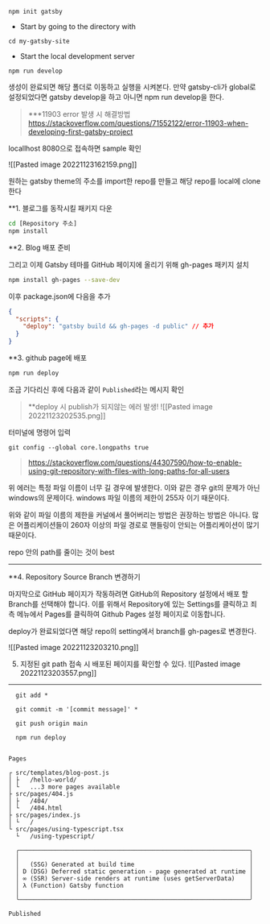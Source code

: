 

```shell
npm init gatsby
```

- Start by going to the directory with
```shell
cd my-gatsby-site
```

- Start the local development server 
```shell
npm run develop
```

생성이 완료되면 해당 폴더로 이동하고 실행을 시켜본다. 만약 gatsby-cli가 global로 설정되었다면 gatsby develop을 하고 아니면 npm run develop을 한다.


>***11903 error 발생 시 해결방법
>https://stackoverflow.com/questions/71552122/error-11903-when-developing-first-gatsby-project


locallhost 8080으로 접속하면 sample 확인 


![[Pasted image 20221123162159.png]]

원하는 gatsby theme의 주소를 import한 repo를 만들고 해당 repo를 local에 clone한다

**1. 블로그를 동작시킬 패키지 다운

```bash
cd [Repository 주소]
npm install
```

**2. Blog 배포 준비

그리고 이제 Gatsby 테마를 GitHub 페이지에 올리기 위해 gh-pages 패키지 설치 

```bash
npm install gh-pages --save-dev
```

이후 package.json에 다음을 추가

```json
{
  "scripts": {
    "deploy": "gatsby build && gh-pages -d public" // 추가
  }
}
```

**3. github page에 배포

```bash
npm run deploy
```

조금 기다리신 후에 다음과 같이 `Published`라는 메시지 확인



>**deploy 시 publish가 되지않는 에러 발생! 
>![[Pasted image 20221123202535.png]]
>
>

터미널에 명령어 입력
```shell
git config --global core.longpaths true
```
> https://stackoverflow.com/questions/44307590/how-to-enable-using-git-repository-with-files-with-long-paths-for-all-users

위 에러는 특정 파일 이름이 너무 길 경우에 발생한다.
이와 같은 경우 git의 문제가 아닌 windows의 문제이다. 
windows 파일 이름의 제한이 255자 이기 때문이다. 

위와 같이 파일 이름의 제한을 커널에서 풀어버리는 방법은 권장하는 방법은 아니다.
많은 어플리케이션들이 260자 이상의 파일 경로로 핸들링이 안되는 어플리케이션이 많기 때문이다.

repo 안의 path를 줄이는 것이 best

---


**4. Repository Source Branch 변경하기

마지막으로 GitHub 페이지가 작동하려면 GitHub의 Repository 설정에서 배포 할 Branch를 선택해야 합니다. 이를 위해서 Repository에 있는 Settings를 클릭하고 죄측 메뉴에서 Pages를 클릭하여 Github Pages 설정 페이지로 이동합니다.

deploy가 완료되었다면 
해당 repo의 setting에서 branch를 gh-pages로 변경한다. 

![[Pasted image 20221123203210.png]]

5. 지정된 git path 접속 시 배포된 페이지를 확인할 수 있다. 
![[Pasted image 20221123203557.png]]


---
```shell
  git add *
```

```shell
  git commit -m '[commit message]' *
```

```shell
  git push origin main
```

```shell
  npm run deploy
```

```shell
  
Pages

┌ src/templates/blog-post.js
│ ├   /hello-world/
│ └   ...3 more pages available
├ src/pages/404.js
│ ├   /404/
│ └   /404.html
├ src/pages/index.js
│ └   /
└ src/pages/using-typescript.tsx
  └   /using-typescript/

  ╭────────────────────────────────────────────────────────────────╮
  │                                                                │
  │   (SSG) Generated at build time                                │
  │ D (DSG) Deferred static generation - page generated at runtime │
  │ ∞ (SSR) Server-side renders at runtime (uses getServerData)    │
  │ λ (Function) Gatsby function                                   │
  │                                                                │
  ╰────────────────────────────────────────────────────────────────╯

Published

```